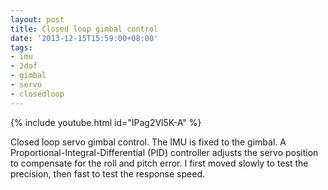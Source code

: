 ```yaml
---
layout: post
title: Closed loop gimbal control
date: '2013-12-15T15:59:00+08:00'
tags:
- imu
- 2dof
- gimbal
- servo
- closedloop
---
```

{% include youtube.html id="IPag2Vl5K-A" %}

Closed loop servo gimbal control. The IMU is fixed to the gimbal. A Proportional-Integral-Differential (PID) controller adjusts the servo position to compensate for the roll and pitch error. I first moved slowly to test the precision, then fast to test the response speed.
